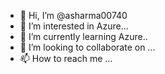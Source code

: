 - 👋 Hi, I’m @asharma00740
- 👀 I’m interested in Azure...
- 🌱 I’m currently learning Azure..
- 💞️ I’m looking to collaborate on ...
- 📫 How to reach me ...

<!---
asharma00740/asharma00740 is a ✨ special ✨ repository because its `README.md` (this file) appears on your GitHub profile.
You can click the Preview link to take a look at your changes.
--->
